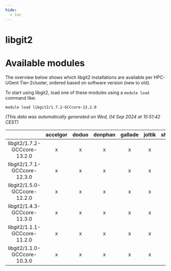 ```yaml
---
hide:
  - toc
---
```


libgit2
=======

# Available modules


The overview below shows which libgit2 installations are available per HPC-UGent Tier-2cluster, ordered based on software version (new to old).

To start using libgit2, load one of these modules using a `module load` command like:

```shell
module load libgit2/1.7.2-GCCcore-13.2.0
```

*(This data was automatically generated on Wed, 04 Sep 2024 at 15:51:42 CEST)*  

| |accelgor|doduo|donphan|gallade|joltik|shinx|skitty|
| :---: | :---: | :---: | :---: | :---: | :---: | :---: | :---: |
|libgit2/1.7.2-GCCcore-13.2.0|x|x|x|x|x|x|x|
|libgit2/1.7.1-GCCcore-12.3.0|x|x|x|x|x|x|x|
|libgit2/1.5.0-GCCcore-12.2.0|x|x|x|x|x|-|x|
|libgit2/1.4.3-GCCcore-11.3.0|x|x|x|x|x|-|x|
|libgit2/1.1.1-GCCcore-11.2.0|x|x|x|x|x|-|x|
|libgit2/1.1.0-GCCcore-10.3.0|x|x|x|x|x|-|x|
